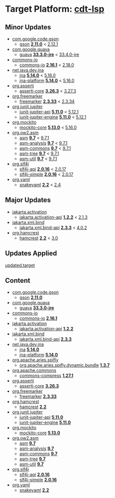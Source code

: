# Target Platform: [cdt-lsp](https://raw.githubusercontent.com/eclipse-cdt/cdt-lsp/master/releng/org.eclipse.cdt.lsp.target/org.eclipse.cdt.lsp.target.target)

## Minor Updates
 - [com.google.code.gson](https://repo1.maven.org/maven2/com/google/code/gson/)
    - [gson](https://repo1.maven.org/maven2/com/google/code/gson/gson/) **[2.11.0](https://repo1.maven.org/maven2/com/google/code/gson/gson/2.11.0)** < [2.12.1](https://repo1.maven.org/maven2/com/google/code/gson/gson/2.12.1/)
 - [com.google.guava](https://repo1.maven.org/maven2/com/google/guava/)
    - [guava](https://repo1.maven.org/maven2/com/google/guava/guava/) **[33.3.0-jre](https://repo1.maven.org/maven2/com/google/guava/guava/33.3.0-jre)** < [33.4.0-jre](https://repo1.maven.org/maven2/com/google/guava/guava/33.4.0-jre/)
 - [commons-io](https://repo1.maven.org/maven2/commons-io/)
    - [commons-io](https://repo1.maven.org/maven2/commons-io/commons-io/) **[2.16.1](https://repo1.maven.org/maven2/commons-io/commons-io/2.16.1)** < [2.18.0](https://repo1.maven.org/maven2/commons-io/commons-io/2.18.0/)
 - [net.java.dev.jna](https://repo1.maven.org/maven2/net/java/dev/jna/)
    - [jna](https://repo1.maven.org/maven2/net/java/dev/jna/jna/) **[5.14.0](https://repo1.maven.org/maven2/net/java/dev/jna/jna/5.14.0)** < [5.16.0](https://repo1.maven.org/maven2/net/java/dev/jna/jna/5.16.0/)
    - [jna-platform](https://repo1.maven.org/maven2/net/java/dev/jna/jna-platform/) **[5.14.0](https://repo1.maven.org/maven2/net/java/dev/jna/jna-platform/5.14.0)** < [5.16.0](https://repo1.maven.org/maven2/net/java/dev/jna/jna-platform/5.16.0/)
 - [org.assertj](https://repo1.maven.org/maven2/org/assertj/)
    - [assertj-core](https://repo1.maven.org/maven2/org/assertj/assertj-core/) **[3.26.3](https://repo1.maven.org/maven2/org/assertj/assertj-core/3.26.3)** < [3.27.3](https://repo1.maven.org/maven2/org/assertj/assertj-core/3.27.3/)
 - [org.freemarker](https://repo1.maven.org/maven2/org/freemarker/)
    - [freemarker](https://repo1.maven.org/maven2/org/freemarker/freemarker/) **[2.3.33](https://repo1.maven.org/maven2/org/freemarker/freemarker/2.3.33)** < [2.3.34](https://repo1.maven.org/maven2/org/freemarker/freemarker/2.3.34/)
 - [org.junit.jupiter](https://repo1.maven.org/maven2/org/junit/jupiter/)
    - [junit-jupiter-api](https://repo1.maven.org/maven2/org/junit/jupiter/junit-jupiter-api/) **[5.11.0](https://repo1.maven.org/maven2/org/junit/jupiter/junit-jupiter-api/5.11.0)** < [5.12.1](https://repo1.maven.org/maven2/org/junit/jupiter/junit-jupiter-api/5.12.1/)
    - [junit-jupiter-engine](https://repo1.maven.org/maven2/org/junit/jupiter/junit-jupiter-engine/) **[5.11.0](https://repo1.maven.org/maven2/org/junit/jupiter/junit-jupiter-engine/5.11.0)** < [5.12.1](https://repo1.maven.org/maven2/org/junit/jupiter/junit-jupiter-engine/5.12.1/)
 - [org.mockito](https://repo1.maven.org/maven2/org/mockito/)
    - [mockito-core](https://repo1.maven.org/maven2/org/mockito/mockito-core/) **[5.13.0](https://repo1.maven.org/maven2/org/mockito/mockito-core/5.13.0)** < [5.16.0](https://repo1.maven.org/maven2/org/mockito/mockito-core/5.16.0/)
 - [org.ow2.asm](https://repo1.maven.org/maven2/org/ow2/asm/)
    - [asm](https://repo1.maven.org/maven2/org/ow2/asm/asm/) **[9.7](https://repo1.maven.org/maven2/org/ow2/asm/asm/9.7)** < [9.7.1](https://repo1.maven.org/maven2/org/ow2/asm/asm/9.7.1/)
    - [asm-analysis](https://repo1.maven.org/maven2/org/ow2/asm/asm-analysis/) **[9.7](https://repo1.maven.org/maven2/org/ow2/asm/asm-analysis/9.7)** < [9.7.1](https://repo1.maven.org/maven2/org/ow2/asm/asm-analysis/9.7.1/)
    - [asm-commons](https://repo1.maven.org/maven2/org/ow2/asm/asm-commons/) **[9.7](https://repo1.maven.org/maven2/org/ow2/asm/asm-commons/9.7)** < [9.7.1](https://repo1.maven.org/maven2/org/ow2/asm/asm-commons/9.7.1/)
    - [asm-tree](https://repo1.maven.org/maven2/org/ow2/asm/asm-tree/) **[9.7](https://repo1.maven.org/maven2/org/ow2/asm/asm-tree/9.7)** < [9.7.1](https://repo1.maven.org/maven2/org/ow2/asm/asm-tree/9.7.1/)
    - [asm-util](https://repo1.maven.org/maven2/org/ow2/asm/asm-util/) **[9.7](https://repo1.maven.org/maven2/org/ow2/asm/asm-util/9.7)** < [9.7.1](https://repo1.maven.org/maven2/org/ow2/asm/asm-util/9.7.1/)
 - [org.slf4j](https://repo1.maven.org/maven2/org/slf4j/)
    - [slf4j-api](https://repo1.maven.org/maven2/org/slf4j/slf4j-api/) **[2.0.16](https://repo1.maven.org/maven2/org/slf4j/slf4j-api/2.0.16)** < [2.0.17](https://repo1.maven.org/maven2/org/slf4j/slf4j-api/2.0.17/)
    - [slf4j-simple](https://repo1.maven.org/maven2/org/slf4j/slf4j-simple/) **[2.0.16](https://repo1.maven.org/maven2/org/slf4j/slf4j-simple/2.0.16)** < [2.0.17](https://repo1.maven.org/maven2/org/slf4j/slf4j-simple/2.0.17/)
 - [org.yaml](https://repo1.maven.org/maven2/org/yaml/)
    - [snakeyaml](https://repo1.maven.org/maven2/org/yaml/snakeyaml/) **[2.2](https://repo1.maven.org/maven2/org/yaml/snakeyaml/2.2)** < [2.4](https://repo1.maven.org/maven2/org/yaml/snakeyaml/2.4/)

## Major Updates
 - [jakarta.activation](https://repo1.maven.org/maven2/jakarta/activation/)
    - [jakarta.activation-api](https://repo1.maven.org/maven2/jakarta/activation/jakarta.activation-api/) **[1.2.2](https://repo1.maven.org/maven2/jakarta/activation/jakarta.activation-api/1.2.2)** < [2.1.3](https://repo1.maven.org/maven2/jakarta/activation/jakarta.activation-api/2.1.3/)
 - [jakarta.xml.bind](https://repo1.maven.org/maven2/jakarta/xml/bind/)
    - [jakarta.xml.bind-api](https://repo1.maven.org/maven2/jakarta/xml/bind/jakarta.xml.bind-api/) **[2.3.3](https://repo1.maven.org/maven2/jakarta/xml/bind/jakarta.xml.bind-api/2.3.3)** < [4.0.2](https://repo1.maven.org/maven2/jakarta/xml/bind/jakarta.xml.bind-api/4.0.2/)
 - [org.hamcrest](https://repo1.maven.org/maven2/org/hamcrest/)
    - [hamcrest](https://repo1.maven.org/maven2/org/hamcrest/hamcrest/) **[2.2](https://repo1.maven.org/maven2/org/hamcrest/hamcrest/2.2)** < [3.0](https://repo1.maven.org/maven2/org/hamcrest/hamcrest/3.0/)

## Updates Applied
[updated.target](updated.target)

## Content
 - [com.google.code.gson](https://repo1.maven.org/maven2/com/google/code/gson/)
    - [gson](https://repo1.maven.org/maven2/com/google/code/gson/gson/) **[2.11.0](https://repo1.maven.org/maven2/com/google/code/gson/gson/2.11.0)**
 - [com.google.guava](https://repo1.maven.org/maven2/com/google/guava/)
    - [guava](https://repo1.maven.org/maven2/com/google/guava/guava/) **[33.3.0-jre](https://repo1.maven.org/maven2/com/google/guava/guava/33.3.0-jre)**
 - [commons-io](https://repo1.maven.org/maven2/commons-io/)
    - [commons-io](https://repo1.maven.org/maven2/commons-io/commons-io/) **[2.16.1](https://repo1.maven.org/maven2/commons-io/commons-io/2.16.1)**
 - [jakarta.activation](https://repo1.maven.org/maven2/jakarta/activation/)
    - [jakarta.activation-api](https://repo1.maven.org/maven2/jakarta/activation/jakarta.activation-api/) **[1.2.2](https://repo1.maven.org/maven2/jakarta/activation/jakarta.activation-api/1.2.2)**
 - [jakarta.xml.bind](https://repo1.maven.org/maven2/jakarta/xml/bind/)
    - [jakarta.xml.bind-api](https://repo1.maven.org/maven2/jakarta/xml/bind/jakarta.xml.bind-api/) **[2.3.3](https://repo1.maven.org/maven2/jakarta/xml/bind/jakarta.xml.bind-api/2.3.3)**
 - [net.java.dev.jna](https://repo1.maven.org/maven2/net/java/dev/jna/)
    - [jna](https://repo1.maven.org/maven2/net/java/dev/jna/jna/) **[5.14.0](https://repo1.maven.org/maven2/net/java/dev/jna/jna/5.14.0)**
    - [jna-platform](https://repo1.maven.org/maven2/net/java/dev/jna/jna-platform/) **[5.14.0](https://repo1.maven.org/maven2/net/java/dev/jna/jna-platform/5.14.0)**
 - [org.apache.aries.spifly](https://repo1.maven.org/maven2/org/apache/aries/spifly/)
    - [org.apache.aries.spifly.dynamic.bundle](https://repo1.maven.org/maven2/org/apache/aries/spifly/org.apache.aries.spifly.dynamic.bundle/) **[1.3.7](https://repo1.maven.org/maven2/org/apache/aries/spifly/org.apache.aries.spifly.dynamic.bundle/1.3.7)**
 - [org.apache.commons](https://repo1.maven.org/maven2/org/apache/commons/)
    - [commons-compress](https://repo1.maven.org/maven2/org/apache/commons/commons-compress/) **[1.27.1](https://repo1.maven.org/maven2/org/apache/commons/commons-compress/1.27.1)**
 - [org.assertj](https://repo1.maven.org/maven2/org/assertj/)
    - [assertj-core](https://repo1.maven.org/maven2/org/assertj/assertj-core/) **[3.26.3](https://repo1.maven.org/maven2/org/assertj/assertj-core/3.26.3)**
 - [org.freemarker](https://repo1.maven.org/maven2/org/freemarker/)
    - [freemarker](https://repo1.maven.org/maven2/org/freemarker/freemarker/) **[2.3.33](https://repo1.maven.org/maven2/org/freemarker/freemarker/2.3.33)**
 - [org.hamcrest](https://repo1.maven.org/maven2/org/hamcrest/)
    - [hamcrest](https://repo1.maven.org/maven2/org/hamcrest/hamcrest/) **[2.2](https://repo1.maven.org/maven2/org/hamcrest/hamcrest/2.2)**
 - [org.junit.jupiter](https://repo1.maven.org/maven2/org/junit/jupiter/)
    - [junit-jupiter-api](https://repo1.maven.org/maven2/org/junit/jupiter/junit-jupiter-api/) **[5.11.0](https://repo1.maven.org/maven2/org/junit/jupiter/junit-jupiter-api/5.11.0)**
    - [junit-jupiter-engine](https://repo1.maven.org/maven2/org/junit/jupiter/junit-jupiter-engine/) **[5.11.0](https://repo1.maven.org/maven2/org/junit/jupiter/junit-jupiter-engine/5.11.0)**
 - [org.mockito](https://repo1.maven.org/maven2/org/mockito/)
    - [mockito-core](https://repo1.maven.org/maven2/org/mockito/mockito-core/) **[5.13.0](https://repo1.maven.org/maven2/org/mockito/mockito-core/5.13.0)**
 - [org.ow2.asm](https://repo1.maven.org/maven2/org/ow2/asm/)
    - [asm](https://repo1.maven.org/maven2/org/ow2/asm/asm/) **[9.7](https://repo1.maven.org/maven2/org/ow2/asm/asm/9.7)**
    - [asm-analysis](https://repo1.maven.org/maven2/org/ow2/asm/asm-analysis/) **[9.7](https://repo1.maven.org/maven2/org/ow2/asm/asm-analysis/9.7)**
    - [asm-commons](https://repo1.maven.org/maven2/org/ow2/asm/asm-commons/) **[9.7](https://repo1.maven.org/maven2/org/ow2/asm/asm-commons/9.7)**
    - [asm-tree](https://repo1.maven.org/maven2/org/ow2/asm/asm-tree/) **[9.7](https://repo1.maven.org/maven2/org/ow2/asm/asm-tree/9.7)**
    - [asm-util](https://repo1.maven.org/maven2/org/ow2/asm/asm-util/) **[9.7](https://repo1.maven.org/maven2/org/ow2/asm/asm-util/9.7)**
 - [org.slf4j](https://repo1.maven.org/maven2/org/slf4j/)
    - [slf4j-api](https://repo1.maven.org/maven2/org/slf4j/slf4j-api/) **[2.0.16](https://repo1.maven.org/maven2/org/slf4j/slf4j-api/2.0.16)**
    - [slf4j-simple](https://repo1.maven.org/maven2/org/slf4j/slf4j-simple/) **[2.0.16](https://repo1.maven.org/maven2/org/slf4j/slf4j-simple/2.0.16)**
 - [org.yaml](https://repo1.maven.org/maven2/org/yaml/)
    - [snakeyaml](https://repo1.maven.org/maven2/org/yaml/snakeyaml/) **[2.2](https://repo1.maven.org/maven2/org/yaml/snakeyaml/2.2)**

